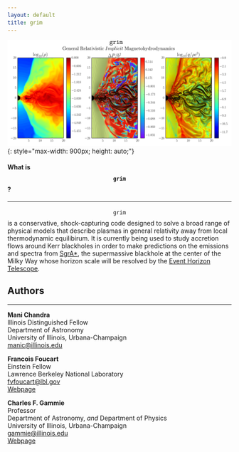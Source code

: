 ```yaml
---
layout: default
title: grim
---
```


![cover_image](cover_image.png){: style="max-width: 900px; height: auto;"}

#### What is $$\mathtt{grim}$$ ?
---
$$\mathtt{grim}$$ is a conservative, shock-capturing code designed to solve a
broad range of physical models that describe plasmas in general relativity away
from local thermodynamic equilibirum. It is currently being used to study
accretion flows around Kerr blackholes in order to make predictions on the
emissions and spectra from
[SgrA\*](https://en.wikipedia.org/wiki/Sagittarius_A*), the supermassive
blackhole at the center of the Milky Way whose horizon scale will be resolved by
the [Event Horizon Telescope](http://www.eventhorizontelescope.org/).

## Authors
---
**Mani Chandra**<br>
Illinois Distinguished Fellow   
Department of Astronomy  
University of Illinois, Urbana-Champaign<br>
<manic@illinois.edu>


**Francois Foucart**<br>
Einstein Fellow  
Lawrence Berkeley National Laboratory<br>
<fvfoucart@lbl.gov><br>
[Webpage](https://sites.google.com/site/francoisfoucart/home)

**Charles F. Gammie**<br>
Professor  
Department of Astronomy, _and_ 
Department of Physics  
University of Illinois, Urbana-Champaign<br> 
<gammie@illinois.edu><br>
[Webpage](http://rainman.astro.illinois.edu/gammie/)
